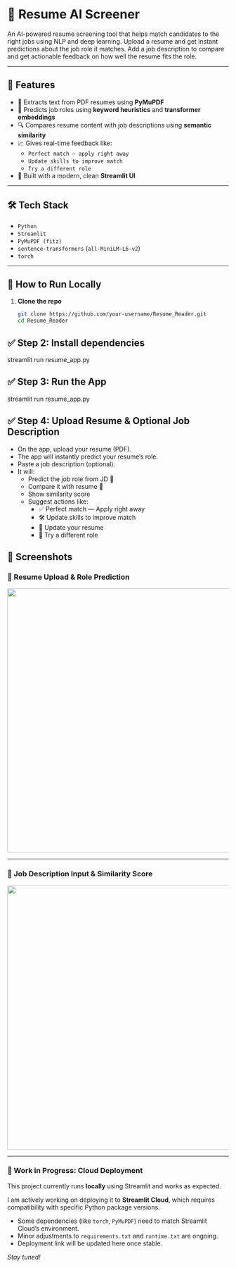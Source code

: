 # 🧠 Resume AI Screener

An AI-powered resume screening tool that helps match candidates to the right jobs using NLP and deep learning. Upload a resume and get instant predictions about the job role it matches. Add a job description to compare and get actionable feedback on how well the resume fits the role.

---

## 🚀 Features

- 📄 Extracts text from PDF resumes using **PyMuPDF**
- 🧠 Predicts job roles using **keyword heuristics** and **transformer embeddings**
- 🔍 Compares resume content with job descriptions using **semantic similarity**
- 📈 Gives real-time feedback like:
  - `Perfect match — apply right away`
  - `Update skills to improve match`
  - `Try a different role`
- 🎨 Built with a modern, clean **Streamlit UI**

---

## 🛠 Tech Stack

- `Python`
- `Streamlit`
- `PyMuPDF (fitz)`
- `sentence-transformers` (`all-MiniLM-L6-v2`)
- `torch`

---

## 🧪 How to Run Locally

1. **Clone the repo**
   ```bash
   git clone https://github.com/your-username/Resume_Reader.git
   cd Resume_Reader

## ✅ Step 2: Install dependencies
  streamlit run resume_app.py
## ✅ Step 3: Run the App
  streamlit run resume_app.py

  
## ✅ Step 4: Upload Resume & Optional Job Description
  - On the app, upload your resume (PDF).
  - The app will instantly predict your resume’s role.
  - Paste a job description (optional).
  - It will:
    * Predict the job role from JD 🧾
    * Compare it with resume 🧠
    * Show similarity score
    * Suggest actions like:
      * ✅ Perfect match — Apply right away
      * 🛠 Update skills to improve match
      * 📄 Update your resume
      * 🔄 Try a different role

## 📸 Screenshots

### 🎯 Resume Upload & Role Prediction
<img src="resume_upload.png" width="600"/>

---

### 🧾 Job Description Input & Similarity Score
<img src="jd_upload.png" width="600"/>

---

### 🚧 Work in Progress: Cloud Deployment

This project currently runs **locally** using Streamlit and works as expected.

I am actively working on deploying it to **Streamlit Cloud**, which requires compatibility with specific Python package versions.

- Some dependencies (like `torch`, `PyMuPDF`) need to match Streamlit Cloud’s environment.
- Minor adjustments to `requirements.txt` and `runtime.txt` are ongoing.
- Deployment link will be updated here once stable.

_Stay tuned!_



